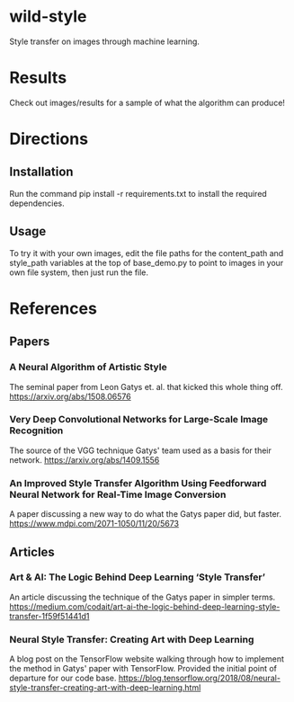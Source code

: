 # wild-style
Style transfer on images through machine learning.

# Results
Check out images/results for a sample of what the algorithm can produce!

# Directions
## Installation
Run the command pip install -r requirements.txt to install the required dependencies.

## Usage
To try it with your own images, edit the file paths for the content_path and style_path variables at the top of 
base_demo.py to point to images in your own file system, then just run the file.

# References
## Papers
### A Neural Algorithm of Artistic Style
The seminal paper from Leon Gatys et. al. that kicked this whole thing off.
https://arxiv.org/abs/1508.06576

### Very Deep Convolutional Networks for Large-Scale Image Recognition
The source of the VGG technique Gatys' team used as a basis for their network.
https://arxiv.org/abs/1409.1556

### An Improved Style Transfer Algorithm Using Feedforward Neural Network for Real-Time Image Conversion
A paper discussing a new way to do what the Gatys paper did, but faster.
https://www.mdpi.com/2071-1050/11/20/5673

## Articles
### Art & AI: The Logic Behind Deep Learning ‘Style Transfer’
An article discussing the technique of the Gatys paper in simpler terms.
https://medium.com/codait/art-ai-the-logic-behind-deep-learning-style-transfer-1f59f51441d1

### Neural Style Transfer: Creating Art with Deep Learning
A blog post on the TensorFlow website walking through how to implement the method in Gatys' paper with TensorFlow.
Provided the initial point of departure for our code base.
https://blog.tensorflow.org/2018/08/neural-style-transfer-creating-art-with-deep-learning.html

